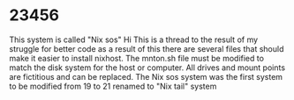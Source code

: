 # 23456
This system is called "Nix sos"
Hi This is a thread to the result of my struggle for better code as a result of this there are several files that should make it easier to install nixhost.
The mnton.sh file must be modified to match the disk system for the host or computer. All drives and mount points are fictitious and can be replaced.
The Nix sos system was the first system to be modified from 19 to 21 renamed to "Nix tail" system

